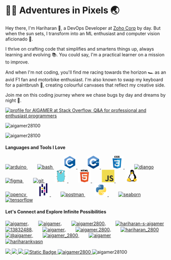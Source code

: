 # 👨‍💻 Adventures in Pixels 🌏

Hey there, I'm Hariharan 👋, a DevOps Developer at [Zoho Corp](https://zoho.com) by day. But when the sun sets, I transform into an ML enthusiast and computer vision aficionado 🚀.

I thrive on crafting code that simplifies and smartens things up, always learning and evolving 📚. You could say, I'm a practical learner on a mission to improve.

And when I'm not coding, you'll find me racing towards the horizon 🏎️ as an avid F1 fan and motorbike enthusiast. I'm also known to swap my keyboard for a paintbrush 🎨, creating colourful canvases that reflect my creative side.

Join me on this coding journey where we chase bugs by day and dreams by night 🌟.

<p>
	<a href="https://stackoverflow.com/users/13832488/aigamer">
	    <img src="https://stackoverflow.com/users/flair/13832488.png" height="60" alt="profile for AIGAMER at Stack Overflow, Q&amp;A for professional and enthusiast programmers" title="profile for AIGAMER at Stack Overflow, Q&amp;A for professional and enthusiast programmers">
    </a>
</p>

<p>
	<img src="https://github-readme-stats.vercel.app/api/top-langs?username=aigamer28100&show_icons=true&locale=en&layout=compact&langs_count=10&card_width=300" alt="aigamer28100" />
</p>


<p>
	<img src="https://github-readme-stats.vercel.app/api?username=aigamer28100&show_icons=true&locale=en" alt="aigamer28100" />
</p>


#### Languages and Tools I Love

<p>
  <a href="https://www.arduino.cc/" target="_blank" rel="noreferrer" style="margin-right:30px">
    <img src="https://cdn.worldvectorlogo.com/logos/arduino-1.svg" alt="arduino" width="40" height="40"/>
  </a>
  
  <a href="https://www.gnu.org/software/bash/" target="_blank" rel="noreferrer" style="margin-right:30px">
    <img src="https://www.vectorlogo.zone/logos/gnu_bash/gnu_bash-icon.svg" alt="bash" width="40" height="40"/>
  </a>
  
  <a href="https://www.cprogramming.com/" target="_blank" rel="noreferrer" style="margin-right:30px">
    <img src="https://raw.githubusercontent.com/devicons/devicon/master/icons/c/c-original.svg" alt="c" width="40" height="40"/>
  </a>
  
  <a href="https://www.w3schools.com/cpp/" target="_blank" rel="noreferrer" style="margin-right:30px">
    <img src="https://raw.githubusercontent.com/devicons/devicon/master/icons/cplusplus/cplusplus-original.svg" alt="cplusplus" width="40" height="40"/>
  </a>
  
  <a href="https://www.w3schools.com/css/" target="_blank" rel="noreferrer" style="margin-right:30px">
    <img src="https://raw.githubusercontent.com/devicons/devicon/master/icons/css3/css3-original-wordmark.svg" alt="css3" width="40" height="40"/>
  </a>
  
  <a href="https://www.djangoproject.com/" target="_blank" rel="noreferrer" style="margin-right:30px">
    <img src="https://static.djangoproject.com/img/logo-django.42234b631760.svg" center center no-repeat" alt="django" width="40" height="40"/>
  </a>
  
  <a href="https://www.figma.com/" target="_blank" rel="noreferrer" style="margin-right:30px">
    <img src="https://www.vectorlogo.zone/logos/figma/figma-icon.svg" alt="figma" width="40" height="40"/>
  </a>
  
  <a href="https://git-scm.com/" target="_blank" rel="noreferrer" style="margin-right:30px">
    <img src="https://www.vectorlogo.zone/logos/git-scm/git-scm-icon.svg" alt="git" width="40" height="40"/>
  </a>
  
  <a href="https://golang.org" target="_blank" rel="noreferrer" style="margin-right:30px">
    <img src="https://raw.githubusercontent.com/devicons/devicon/master/icons/go/go-original.svg" alt="go" width="40" height="40"/>
  </a>
  
  <a href="https://www.w3.org/html/" target="_blank" rel="noreferrer" style="margin-right:30px">
    <img src="https://raw.githubusercontent.com/devicons/devicon/master/icons/html5/html5-original-wordmark.svg" alt="html5" width="40" height="40"/>
  </a>
  
  <a href="https://developer.mozilla.org/en-US/docs/Web/JavaScript" target="_blank" rel="noreferrer" style="margin-right:30px">
    <img src="https://raw.githubusercontent.com/devicons/devicon/master/icons/javascript/javascript-original.svg" alt="javascript" width="40" height="40"/>
  </a>
  
  <a href="https://www.linux.org/" target="_blank" rel="noreferrer" style="margin-right:30px">
    <img src="https://raw.githubusercontent.com/devicons/devicon/master/icons/linux/linux-original.svg" alt="linux" width="40" height="40"/>
  </a>
  
  <a href="https://opencv.org/" target="_blank" rel="noreferrer" style="margin-right:30px">
    <img src="https://www.vectorlogo.zone/logos/opencv/opencv-icon.svg" alt="opencv" width="40" height="40"/>
  </a>
  
  <a href="https://pandas.pydata.org/" target="_blank" rel="noreferrer" style="margin-right:30px">
    <img src="https://raw.githubusercontent.com/devicons/devicon/2ae2a900d2f041da66e950e4d48052658d850630/icons/pandas/pandas-original.svg" alt="pandas" width="40" height="40"/>
  </a>
  
  <a href="https://postman.com" target="_blank" rel="noreferrer" style="margin-right:30px">
    <img src="https://www.vectorlogo.zone/logos/getpostman/getpostman-icon.svg" alt="postman" width="40" height="40"/>
  </a>
  
  <a href="https://www.python.org" target="_blank" rel="noreferrer" style="margin-right:30px">
    <img src="https://raw.githubusercontent.com/devicons/devicon/master/icons/python/python-original.svg" alt="python" width="40" height="40"/> 
  </a>
  
  <a href="https://seaborn.pydata.org/" target="_blank" rel="noreferrer" style="margin-right:30px">
    <img src="https://seaborn.pydata.org/_images/logo-mark-lightbg.svg" alt="seaborn" width="40" height="40"/>
  </a> 
  
  <a href="https://www.tensorflow.org" target="_blank" rel="noreferrer" style="margin-right:30px">
    <img src="https://www.vectorlogo.zone/logos/tensorflow/tensorflow-icon.svg" alt="tensorflow" width="40" height="40"/>
  </a>
</p>

#### Let's Connect and Explore Infinite Possibilities
<p>
  <a href="https://codepen.io/aigamer" target="blank" style="margin-right:30px">
    <img align="center" src="https://raw.githubusercontent.com/rahuldkjain/github-profile-readme-generator/master/src/images/icons/Social/codepen.svg" alt="aigamer" height="30" width="40" />
  </a>
  
  <a href="https://dev.to/aigamer" target="blank" style="margin-right:30px">
    <img align="center" src="https://raw.githubusercontent.com/rahuldkjain/github-profile-readme-generator/master/src/images/icons/Social/devto.svg" alt="aigamer" height="30" width="40" />
  </a>
  
  <a href="https://twitter.com/aigamer2800" target="blank" style="margin-right:30px">
    <img align="center" src="https://raw.githubusercontent.com/rahuldkjain/github-profile-readme-generator/master/src/images/icons/Social/twitter.svg" alt="aigamer2800" height="30" width="40" />
  </a>
  
  <a href="https://linkedin.com/in/hariharan-s-aigamer" target="blank" style="margin-right:30px">
    <img align="center" src="https://raw.githubusercontent.com/rahuldkjain/github-profile-readme-generator/master/src/images/icons/Social/linked-in-alt.svg" alt="hariharan-s-aigamer" height="30" width="40" />
  </a>
  
  <a href="https://stackoverflow.com/users/13832488" target="blank" style="margin-right:30px">
    <img align="center" src="https://raw.githubusercontent.com/rahuldkjain/github-profile-readme-generator/master/src/images/icons/Social/stack-overflow.svg" alt="13832488" height="30" width="40" />
  </a>
  
  <a href="https://kaggle.com/aigamer" target="blank" style="margin-right:30px">
    <img align="center" src="https://raw.githubusercontent.com/rahuldkjain/github-profile-readme-generator/master/src/images/icons/Social/kaggle.svg" alt="aigamer" height="30" width="40" />
  </a>
  
  <a href="https://fb.com/aigamer.2800" target="blank" style="margin-right:30px">
    <img align="center" src="https://raw.githubusercontent.com/rahuldkjain/github-profile-readme-generator/master/src/images/icons/Social/facebook.svg" alt="aigamer.2800" height="30" width="40" />
  </a>
  
  <a href="https://instagram.com/hariharan_2800" target="blank" style="margin-right:30px">
    <img align="center" src="https://raw.githubusercontent.com/rahuldkjain/github-profile-readme-generator/master/src/images/icons/Social/instagram.svg" alt="hariharan_2800" height="30" width="40" />
  </a>
  
  <a href="https://medium.com/@aigamer" target="blank" style="margin-right:30px">
    <img align="center" src="https://raw.githubusercontent.com/rahuldkjain/github-profile-readme-generator/master/src/images/icons/Social/medium.svg" alt="@aigamer" height="30" width="40" />
  </a>
  
  <a href="https://www.codechef.com/users/aigamer_2800" target="blank" style="margin-right:30px">
    <img align="center" src="https://cdn.jsdelivr.net/npm/simple-icons@3.1.0/icons/codechef.svg" alt="aigamer_2800" height="30" width="40" />
  </a>
  
  <a href="https://www.hackerrank.com/aigamer" target="blank" style="margin-right:30px">
    <img align="center" src="https://raw.githubusercontent.com/rahuldkjain/github-profile-readme-generator/master/src/images/icons/Social/hackerrank.svg" alt="aigamer" height="30" width="40" />
  </a>
  
  <a href="https://auth.geeksforgeeks.org/user/hariharankvasn" target="blank" style="margin-right:30px">
    <img align="center" src="https://raw.githubusercontent.com/rahuldkjain/github-profile-readme-generator/master/src/images/icons/Social/geeks-for-geeks.svg" alt="hariharankvasn" height="30" width="40" />
  </a>
</p>

<p>
    <a href="https://www.linkedin.com/in/hariharan-s-aigamer/" target="blank">
        <img src="https://img.shields.io/badge/LinkedIn--_.svg?style=flat&logo=linkedin" />
    </a>
    <a href="https://www.instagram.com/hariharan_2800/" target="blank">
        <img src="https://img.shields.io/badge/Instagram--_.svg?style=flat&logo=instagram" />
    </a>
    <a href="mailto:hariharankvasn@gmail.com" target="blank">
        <img src="https://img.shields.io/badge/Mail--_.svg?style=flat&logo=gmail" />
    </a>
    <a href="https://aigamer.dev" target="blank">
        <img alt="Static Badge" src="https://img.shields.io/badge/_-green?logo=pythonanywhere&logoColor=white&label=My%20Portfolio&labelColor=grey&link=https%3A%2F%2Faigamer.dev%2F">
    </a>
    <a href="https://twitter.com/aigamer2800" target="blank">
        <img src="https://img.shields.io/twitter/follow/aigamer2800?label=AIGAMER2800&style=flat&logo=x&labelColor=grey&color=green" alt="aigamer2800" />
    </a>
    <img src="https://komarev.com/ghpvc/?username=aigamer28100&label=Profile%20views&color=0e75b6&style=flat" alt="aigamer28100" />
</p>
